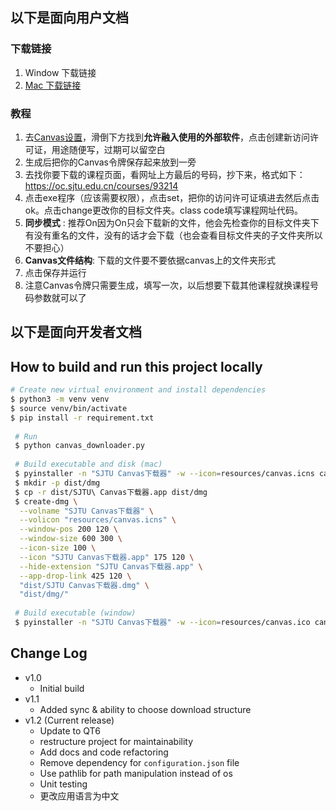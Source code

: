 ## 以下是面向用户文档

### 下载链接
1. Window 下载链接
2. [Mac 下载链接](https://github.com/LeeTeng2001/SJTU-Canvas-Downloader/releases/download/v1.2/SJTU.Canvas.dmg)

### 教程
1. 去[Canvas设置](https://oc.sjtu.edu.cn/profile/settings)，滑倒下方找到**允许融入使用的外部软件**，点击创建新访问许可证，用途随便写，过期可以留空白
2. 生成后把你的Canvas令牌保存起来放到一旁
3. 去找你要下载的课程页面，看网址上方最后的号码，抄下来，格式如下：https://oc.sjtu.edu.cn/courses/93214
4. 点击exe程序（应该需要权限），点击set，把你的访问许可证填进去然后点击ok。点击change更改你的目标文件夹。class code填写课程网址代码。
5. **同步模式** : 推荐On因为On只会下载新的文件，他会先检查你的目标文件夹下有没有重名的文件，没有的话才会下载（也会查看目标文件夹的子文件夹所以不要担心）
6. **Canvas文件结构**: 下载的文件要不要依据canvas上的文件夹形式
7. 点击保存并运行
8. 注意Canvas令牌只需要生成，填写一次，以后想要下载其他课程就换课程号码参数就可以了


## 以下是面向开发者文档

## How to build and run this project locally

```bash
# Create new virtual environment and install dependencies
$ python3 -m venv venv
$ source venv/bin/activate
$ pip install -r requirement.txt
 
 # Run 
 $ python canvas_downloader.py
 
 # Build executable and disk (mac)
 $ pyinstaller -n "SJTU Canvas下载器" -w --icon=resources/canvas.icns canvas_downloader.py
 $ mkdir -p dist/dmg
 $ cp -r dist/SJTU\ Canvas下载器.app dist/dmg
 $ create-dmg \
  --volname "SJTU Canvas下载器" \
  --volicon "resources/canvas.icns" \
  --window-pos 200 120 \
  --window-size 600 300 \
  --icon-size 100 \
  --icon "SJTU Canvas下载器.app" 175 120 \
  --hide-extension "SJTU Canvas下载器.app" \
  --app-drop-link 425 120 \
  "dist/SJTU Canvas下载器.dmg" \
  "dist/dmg/"
 
 # Build executable (window)
 $ pyinstaller -n "SJTU Canvas下载器" -w --icon=resources/canvas.ico canvas_downloader.py
```

## Change Log
- v1.0 
  - Initial build
- v1.1 
  - Added sync & ability to choose download structure
- v1.2 (Current release) 
  - Update to QT6
  - restructure project for maintainability
  - Add docs and code refactoring
  - Remove dependency for `configuration.json` file
  - Use pathlib for path manipulation instead of os
  - Unit testing
  - 更改应用语言为中文

